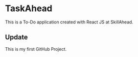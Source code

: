 # TaskAhead
This is a To-Do application created with React JS at SkillAhead.
## Update
This is my first GitHub Project.
